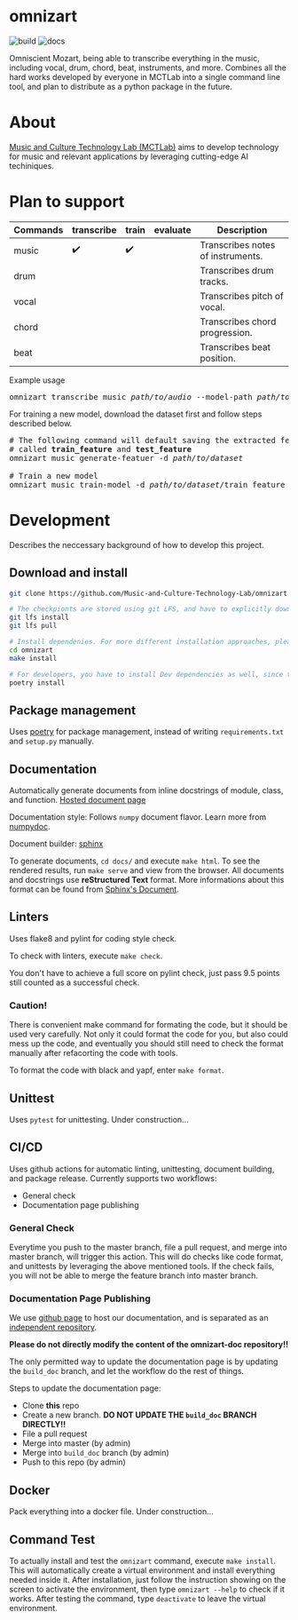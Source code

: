 # omnizart

![build](https://github.com/Music-and-Culture-Technology-Lab/omnizart/workflows/general-check/badge.svg)
![docs](https://github.com/Music-and-Culture-Technology-Lab/omnizart/workflows/docs/badge.svg?branch=build_doc)

Omniscient Mozart, being able to transcribe everything in the music, including vocal, drum, chord, beat, instruments, and more.
Combines all the hard works developed by everyone in MCTLab into a single command line tool, and plan to distribute as a python package in the future.

# About
[Music and Culture Technology Lab (MCTLab)](https://sites.google.com/view/mctl/home) aims to develop technology for music and relevant applications by leveraging cutting-edge AI techiniques.

# Plan to support
| Commands | transcribe         | train              | evaluate | Description                       |
|----------|--------------------|--------------------|----------|-----------------------------------|
| music    | :heavy_check_mark: | :heavy_check_mark: |          | Transcribes notes of instruments. |
| drum     |                    |                    |          | Transcribes drum tracks.          |
| vocal    |                    |                    |          | Transcribes pitch of vocal.       |
| chord    |                    |                    |          | Transcribes chord progression.    |
| beat     |                    |                    |          | Transcribes beat position.        |

Example usage
<pre>
omnizart transcribe music <i>path/to/audio</i> --model-path <i>path/to/model</i>
</pre>

For training a new model, download the dataset first and follow steps described below.
<pre>
# The following command will default saving the extracted feature under the same folder,
# called <b>train_feature</b> and <b>test_feature</b>
omnizart music generate-featuer -d <i>path/to/dataset</i>

# Train a new model
omnizart music train-model -d <i>path/to/dataset</i>/train_feature --model-name My-Model
</pre>


# Development
Describes the neccessary background of how to develop this project.

## Download and install
``` bash
git clone https://github.com/Music-and-Culture-Technology-Lab/omnizart.git

# The checkpionts are stored using git LFS, and have to explicitly download them.
git lfs install
git lfs pull

# Install dependenies. For more different installation approaches, please refer to the official documentation page.
cd omnizart
make install

# For developers, you have to install Dev dependencies as well, since they will not be installed by default.
poetry install
```

## Package management
Uses [poetry](https://python-poetry.org/) for package management, instead of writing `requirements.txt` and `setup.py` manually.

## Documentation
Automatically generate documents from inline docstrings of module, class, and function. 
[Hosted document page](http://140.109.21.96:8000/build/html/index.html)

Documentation style: Follows `numpy` document flavor. Learn more from [numpydoc](https://numpydoc.readthedocs.io/en/latest/format.html).

Document builder: [sphinx](https://www.sphinx-doc.org/en/master/)

To generate documents, `cd docs/` and execute `make html`. To see the rendered results, run `make serve` and view from the browser.
All documents and docstrings use **reStructured Text** format. More informations about this format can be found from 
[Sphinx's Document](https://www.sphinx-doc.org/en/master/usage/restructuredtext/basics.html).

## Linters
Uses flake8 and pylint for coding style check.

To check with linters, execute `make check`.

You don't have to achieve a full score on pylint check, just pass 9.5 points still counted as a successful check.

### Caution!
There is convenient make command for formating the code, but it should be used very carefully.
Not only it could format the code for you, but also could mess up the code, and eventually you should still need
to check the format manually after refacorting the code with tools. 

To format the code with black and yapf, enter `make format`.

## Unittest
Uses `pytest` for unittesting. Under construction...

## CI/CD
Uses github actions for automatic linting, unittesting, document building, and package release.
Currently supports two workflows:
* General check
* Documentation page publishing

### General Check
Everytime you push to the master branch, file a pull request, and merge into master branch, will trigger
this action. This will do checks like code format, and unittests by leveraging the above mentioned
tools. If the check fails, you will not be able to merge the feature branch into master branch.

### Documentation Page Publishing
We use [github page](https://pages.github.com/) to host our documentation, and is separated as an [independent
repository](https://github.com/Music-and-Culture-Technology-Lab/omnizart-doc). 

**Please do not directly modify the content of the omnizart-doc repository!!**

The only permitted way to update the documentation page is by updating the `build_doc` branch, and
let the workflow do the rest of things.

Steps to update the documentation page:
* Clone **this** repo
* Create a new branch. **DO NOT UPDATE THE `build_doc` BRANCH DIRECTLY!!**
* File a pull request
* Merge into master (by admin)
* Merge into `build_doc` branch (by admin)
* Push to this repo (by admin)

## Docker
Pack everything into a docker file. Under construction...

## Command Test
To actually install and test the `omnizart` command, execute `make install`. This will automatically create a virtual environment and install everything needed inside it. After installation, just follow the instruction showing on the screen to activate the environment, then type `omnizart --help` to check if it works. After testing the command, type `deactivate` to leave the virtual environment. 

